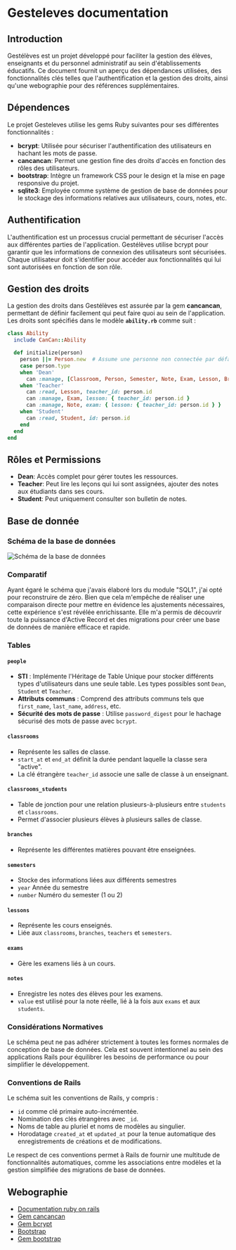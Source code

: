 # Gesteleves documentation
## Introduction
Gestélèves est un projet développé pour faciliter la gestion des élèves, enseignants et du personnel administratif au sein d'établissements éducatifs. Ce document fournit un aperçu des dépendances utilisées, des fonctionnalités clés telles que l'authentification et la gestion des droits, ainsi qu'une webographie pour des références supplémentaires.
## Dépendences
Le projet Gesteleves utilise les gems Ruby suivantes pour ses différentes fonctionnalités :

- **bcrypt**: Utilisée pour sécuriser l'authentification des utilisateurs en hachant les mots de passe.
- **cancancan**: Permet une gestion fine des droits d'accès en fonction des rôles des utilisateurs.
- **bootstrap**: Intègre un framework CSS pour le design et la mise en page responsive du projet.
- **sqlite3**: Employée comme système de gestion de base de données pour le stockage des informations relatives aux utilisateurs, cours, notes, etc.

## Authentification
L'authentification est un processus crucial permettant de sécuriser l'accès aux différentes parties de l'application. Gestélèves utilise bcrypt pour garantir que les informations de connexion des utilisateurs sont sécurisées. Chaque utilisateur doit s'identifier pour accéder aux fonctionnalités qui lui sont autorisées en fonction de son rôle.

## Gestion des droits
La gestion des droits dans Gestélèves est assurée par la gem **cancancan**, permettant de définir facilement qui peut faire quoi au sein de l'application. Les droits sont spécifiés dans le modèle **`ability.rb`** comme suit :
```ruby
class Ability
  include CanCan::Ability

  def initialize(person)
    person ||= Person.new  # Assume une personne non connectée par défaut
    case person.type
    when 'Dean'
      can :manage, [Classroom, Person, Semester, Note, Exam, Lesson, Branch]
    when 'Teacher'
      can :read, Lesson, teacher_id: person.id
      can :manage, Exam, lesson: { teacher_id: person.id }
      can :manage, Note, exam: { lesson: { teacher_id: person.id } }
    when 'Student'
      can :read, Student, id: person.id
    end
  end
end

```
## Rôles et Permissions
- **Dean**: Accès complet pour gérer toutes les ressources.
- **Teacher**: Peut lire les leçons qui lui sont assignées, ajouter des notes aux étudiants dans ses cours.
- **Student**: Peut uniquement consulter son bulletin de notes.

## Base de donnée
### Schéma de la base de données
![Schéma de la base de données](database.png)
### Comparatif
Ayant égaré le schéma que j'avais élaboré lors du module "SQL1", j'ai opté pour reconstruire de zéro. Bien que cela m'empêche de réaliser une comparaison directe pour mettre en évidence les ajustements nécessaires, cette expérience s'est révélée enrichissante. Elle m'a permis de découvrir toute la puissance d'Active Record et des migrations pour créer une base de données de manière efficace et rapide.
### Tables
#### `people`
- **STI** : Implémente l'Héritage de Table Unique pour stocker différents types d'utilisateurs dans une seule table. Les types possibles sont `Dean`, `Student` et `Teacher`.
- **Attributs communs** : Comprend des attributs communs tels que `first_name`, `last_name`, `address`, etc.
- **Sécurité des mots de passe** : Utilise `password_digest` pour le hachage sécurisé des mots de passe avec `bcrypt`.

#### `classrooms`
- Représente les salles de classe.
- `start_at` et `end_at` définit la durée pendant laquelle la classe sera "active".
- La clé étrangère `teacher_id` associe une salle de classe à un enseignant.

#### `classrooms_students`
- Table de jonction pour une relation plusieurs-à-plusieurs entre `students` et `classrooms`.
- Permet d'associer plusieurs élèves à plusieurs salles de classe.

#### `branches`
- Représente les différentes matières pouvant être enseignées.
#### `semesters`
- Stocke des informations liées aux différents semestres
- `year` Année du semestre
- `number` Numéro du semester (1 ou 2)
#### `lessons`
- Représente les cours enseignés.
- Liée aux `classrooms`, `branches`, `teachers` et `semesters`.

#### `exams`
- Gère les examens liés à un cours.

#### `notes`
- Enregistre les notes des élèves pour les examens.
- `value` est utilisé pour la note réelle, lié à la fois aux `exams` et aux `students`.

### Considérations Normatives

Le schéma peut ne pas adhérer strictement à toutes les formes normales de conception de base de données. Cela est souvent intentionnel au sein des applications Rails pour équilibrer les besoins de performance ou pour simplifier le développement.

### Conventions de Rails

Le schéma suit les conventions de Rails, y compris :
- `id` comme clé primaire auto-incrémentée.
- Nomination des clés étrangères avec `_id`.
- Noms de table au pluriel et noms de modèles au singulier.
- Horodatage `created_at` et `updated_at` pour la tenue automatique des enregistrements de créations et de modifications.

Le respect de ces conventions permet à Rails de fournir une multitude de fonctionnalités automatiques, comme les associations entre modèles et la gestion simplifiée des migrations de base de données.
## Webographie
- [Documentation ruby on rails](https://guides.rubyonrails.org/)
- [Gem cancancan](https://github.com/CanCanCommunity/cancancan)
- [Gem bcrypt](https://rubygems.org/gems/bcrypt/versions/3.1.12?locale=fr)
- [Bootstrap](https://getbootstrap.com/)
- [Gem bootstrap](https://github.com/twbs/bootstrap-rubygem)


